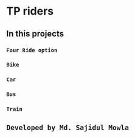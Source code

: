 # TP riders

## In this projects

### `Four Ride option`

### `Bike`
### `Car`
### `Bus`
### `Train`


## `Developed by Md. Sajidul Mowla`